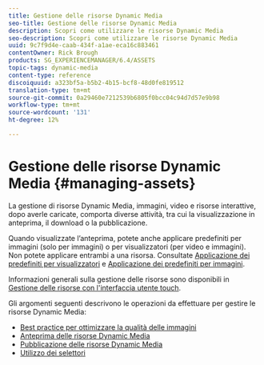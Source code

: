```yaml
---
title: Gestione delle risorse Dynamic Media
seo-title: Gestione delle risorse Dynamic Media
description: Scopri come utilizzare le risorse Dynamic Media
seo-description: Scopri come utilizzare le risorse Dynamic Media
uuid: 9c7f9d4e-caab-434f-a1ae-eca16c883461
contentOwner: Rick Brough
products: SG_EXPERIENCEMANAGER/6.4/ASSETS
topic-tags: dynamic-media
content-type: reference
discoiquuid: a323bf5a-b5b2-4b15-bcf8-48d0fe819512
translation-type: tm+mt
source-git-commit: 0a29460e7212539b6805f0bcc04c94d7d57e9b98
workflow-type: tm+mt
source-wordcount: '131'
ht-degree: 12%

---
```



# Gestione delle risorse Dynamic Media {#managing-assets}

La gestione di risorse Dynamic Media, immagini, video e risorse interattive, dopo averle caricate, comporta diverse attività, tra cui la visualizzazione in anteprima, il download o la pubblicazione.

Quando visualizzate l’anteprima, potete anche applicare predefiniti per immagini (solo per immagini) o per visualizzatori (per video e immagini). Non potete applicare entrambi a una risorsa. Consultate [Applicazione dei predefiniti per visualizzatori](viewer-presets.md) e [Applicazione dei predefiniti per immagini](image-presets.md).

Informazioni generali sulla gestione delle risorse sono disponibili in [Gestione delle risorse con l&#39;interfaccia utente touch](managing-assets-touch-ui.md).

Gli argomenti seguenti descrivono le operazioni da effettuare per gestire le risorse Dynamic Media:

* [Best practice per ottimizzare la qualità delle immagini](best-practices-for-optimizing-the-quality-of-your-images.md)
* [Anteprima delle risorse Dynamic Media](previewing-assets.md)
* [Pubblicazione delle risorse Dynamic Media](publishing-dynamicmedia-assets.md)
* [Utilizzo dei selettori](working-with-selectors.md)


